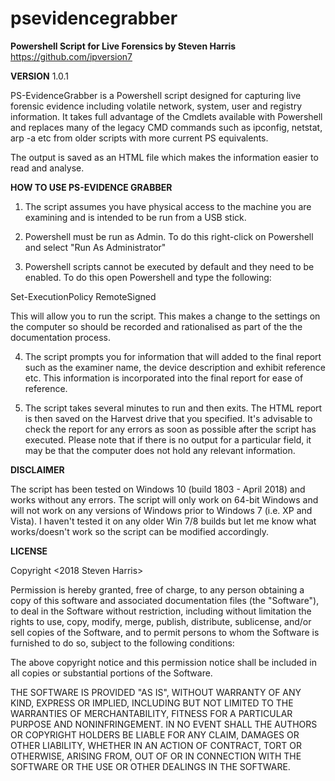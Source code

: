 # psevidencegrabber

<b>Powershell Script for Live Forensics by Steven Harris</b> https://github.com/ipversion7 

<b>VERSION</b> 1.0.1

PS-EvidenceGrabber is a Powershell script designed for capturing live forensic evidence including volatile network, 
system, user and registry information. It takes full advantage of the Cmdlets available with Powershell and replaces many of
the legacy CMD commands such as ipconfig, netstat, arp -a etc from older scripts with more current PS equivalents.

The output is saved as an HTML file which makes the information easier to read and analyse.

<b>HOW TO USE PS-EVIDENCE GRABBER</b>

1. The script assumes you have physical access to the machine you are examining and is intended to be run from a USB stick.

2. Powershell must be run as Admin. To do this right-click on Powershell and select "Run As Administrator"

3. Powershell scripts cannot be executed by default and they need to be enabled. To do this open Powershell and type the following:

Set-ExecutionPolicy RemoteSigned

This will allow you to run the script. This makes a change to the settings on the computer so should be recorded and
rationalised as part of the the documentation process.

4. The script prompts you for information that will added to the final report such as the examiner name, the device description and exhibit reference etc. This information is incorporated into the final report for ease of reference.

5. The script takes several minutes to run and then exits. The HTML report is then saved on the Harvest drive that you specified. It's advisable to check the report for any errors as soon as possible after the script has executed. Please note that if there is no output for a particular field, it may be that the computer does not hold any relevant information.

<b>DISCLAIMER</b>

The script has been tested on Windows 10 (build 1803 - April 2018) and works without any errors. The script will only work on 64-bit Windows and will not work on any versions of Windows prior to Windows 7 (i.e. XP and Vista). I haven't tested it on any older Win 7/8 builds but let me know what works/doesn't work so the script can be modified accordingly.

<b>LICENSE</b>

Copyright <2018 Steven Harris>

Permission is hereby granted, free of charge, to any person obtaining a copy of this software and associated documentation files (the "Software"), to deal in the Software without restriction, including without limitation the rights to use, copy, modify, merge, publish, distribute, sublicense, and/or sell copies of the Software, and to permit persons to whom the Software is furnished to do so, subject to the following conditions:

The above copyright notice and this permission notice shall be included in all copies or substantial portions of the Software.

THE SOFTWARE IS PROVIDED "AS IS", WITHOUT WARRANTY OF ANY KIND, EXPRESS OR IMPLIED, INCLUDING BUT NOT LIMITED TO THE WARRANTIES OF MERCHANTABILITY, FITNESS FOR A PARTICULAR PURPOSE AND NONINFRINGEMENT. IN NO EVENT SHALL THE AUTHORS OR COPYRIGHT HOLDERS BE LIABLE FOR ANY CLAIM, DAMAGES OR OTHER LIABILITY, WHETHER IN AN ACTION OF CONTRACT, TORT OR OTHERWISE, ARISING FROM, OUT OF OR IN CONNECTION WITH THE SOFTWARE OR THE USE OR OTHER DEALINGS IN THE SOFTWARE.
